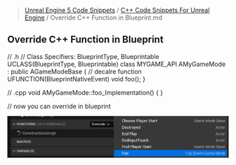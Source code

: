 > [Unreal Engine 5 Code Snippets](../README.md) / [C++ Code Snippets For Unreal Engine](README.md) / Override C++ Function in Blueprint.md
## Override C++ Function in Blueprint
// .h
// Class Specifiers: BlueprintType, Blueprintable
UCLASS(BlueprintType, Blueprintable) 
class MYGAME_API AMyGameMode : public AGameModeBase
{
    // decalre function
    UFUNCTION(BlueprintNativeEvent)
    void foo();
}

// .cpp
void AMyGameMode::foo_Implementation()
{
}

// now you can override in blueprint

![](img/OverrideFunction.png)